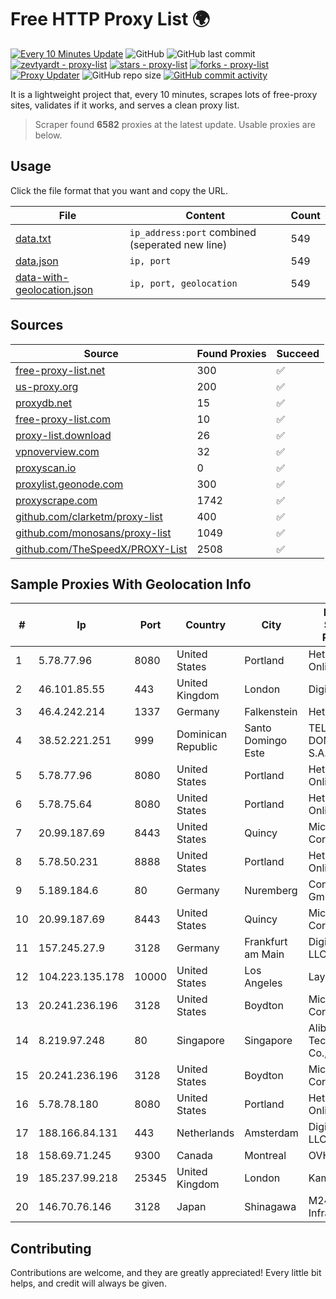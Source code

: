 
# Free HTTP Proxy List 🌍

[![Every 10 Minutes Update](https://github.com/mertguvencli/http-proxy-list/actions/workflows/main.yml/badge.svg?branch=main)](https://github.com/mertguvencli/http-proxy-list/actions/workflows/main.yml)
![GitHub](https://img.shields.io/github/license/mertguvencli/http-proxy-list)
![GitHub last commit](https://img.shields.io/github/last-commit/mertguvencli/http-proxy-list)
[![zevtyardt - proxy-list](https://img.shields.io/static/v1?label=zevtyardt&message=proxy-list&color=blue&logo=github)](https://github.com/zevtyardt/proxy-list "Go to GitHub repo")
[![stars - proxy-list](https://img.shields.io/github/stars/zevtyardt/proxy-list?style=social)](https://github.com/zevtyardt/proxy-list)
[![forks - proxy-list](https://img.shields.io/github/forks/zevtyardt/proxy-list?style=social)](https://github.com/zevtyardt/proxy-list)
[![Proxy Updater](https://github.com/zevtyardt/proxy-list/workflows/Proxy%20Updater/badge.svg)](https://github.com/zevtyardt/proxy-list/actions?query=workflow:"Proxy+Updater")
![GitHub repo size](https://img.shields.io/github/repo-size/zevtyardt/proxy-list)
[![GitHub commit activity](https://img.shields.io/github/commit-activity/m/zevtyardt/proxy-list?logo=commits)](https://github.com/zevtyardt/proxy-list/commits/main)

It is a lightweight project that, every 10 minutes, scrapes lots of free-proxy sites, validates if it works, and serves a clean proxy list.

> Scraper found **6582** proxies at the latest update. Usable proxies are below.

## Usage

Click the file format that you want and copy the URL.

|File|Content|Count|
|----|-------|-----|
|[data.txt](https://raw.githubusercontent.com/mertguvencli/http-proxy-list/main/proxy-list/data.txt)|`ip_address:port` combined (seperated new line)|549|
|[data.json](https://raw.githubusercontent.com/mertguvencli/http-proxy-list/main/proxy-list/data.json)|`ip, port`|549|
|[data-with-geolocation.json](https://raw.githubusercontent.com/mertguvencli/http-proxy-list/main/proxy-list/data-with-geolocation.json)|`ip, port, geolocation`|549|

## Sources

|Source|Found Proxies|Succeed|
|------|-------------|-------|
|[free-proxy-list.net](https://free-proxy-list.net)|300|✅|
|[us-proxy.org](https://www.us-proxy.org)|200|✅|
|[proxydb.net](http://proxydb.net)|15|✅|
|[free-proxy-list.com](https://free-proxy-list.com/?page=&port=&type%5B%5D=http&type%5B%5D=https&up_time=0&search=Search)|10|✅|
|[proxy-list.download](https://www.proxy-list.download/HTTP)|26|✅|
|[vpnoverview.com](https://vpnoverview.com/privacy/anonymous-browsing/free-proxy-servers)|32|✅|
|[proxyscan.io](https://www.proxyscan.io)|0|✅|
|[proxylist.geonode.com](https://proxylist.geonode.com/api/proxy-list?limit=300&page=1&sort_by=lastChecked&sort_type=desc&protocols=http,https)|300|✅|
|[proxyscrape.com](https://api.proxyscrape.com/v2/?request=displayproxies&protocol=http&timeout=10000&country=all&ssl=all&anonymity=all)|1742|✅|
|[github.com/clarketm/proxy-list](https://raw.githubusercontent.com/clarketm/proxy-list/master/proxy-list-raw.txt)|400|✅|
|[github.com/monosans/proxy-list](https://raw.githubusercontent.com/monosans/proxy-list/main/proxies/http.txt)|1049|✅|
|[github.com/TheSpeedX/PROXY-List](https://raw.githubusercontent.com/TheSpeedX/PROXY-List/master/http.txt)|2508|✅|


## Sample Proxies With Geolocation Info

|#|Ip|Port|Country|City|Internet Service Provider|
|-|--|----|-------|----|-------------------------|
|1|5.78.77.96|8080|United States|Portland|Hetzner Online GmbH|
|2|46.101.85.55|443|United Kingdom|London|DigitalOcean|
|3|46.4.242.214|1337|Germany|Falkenstein|Hetzner|
|4|38.52.221.251|999|Dominican Republic|Santo Domingo Este|TELECABLE DOMINICANO, S.A.|
|5|5.78.77.96|8080|United States|Portland|Hetzner Online GmbH|
|6|5.78.75.64|8080|United States|Portland|Hetzner Online GmbH|
|7|20.99.187.69|8443|United States|Quincy|Microsoft Corporation|
|8|5.78.50.231|8888|United States|Portland|Hetzner Online GmbH|
|9|5.189.184.6|80|Germany|Nuremberg|Contabo GmbH|
|10|20.99.187.69|8443|United States|Quincy|Microsoft Corporation|
|11|157.245.27.9|3128|Germany|Frankfurt am Main|DigitalOcean, LLC|
|12|104.223.135.178|10000|United States|Los Angeles|LayerHost|
|13|20.241.236.196|3128|United States|Boydton|Microsoft Corporation|
|14|8.219.97.248|80|Singapore|Singapore|Alibaba (US) Technology Co., Ltd.|
|15|20.241.236.196|3128|United States|Boydton|Microsoft Corporation|
|16|5.78.78.180|8080|United States|Portland|Hetzner Online GmbH|
|17|188.166.84.131|443|Netherlands|Amsterdam|DigitalOcean, LLC|
|18|158.69.71.245|9300|Canada|Montreal|OVH SAS|
|19|185.237.99.218|25345|United Kingdom|London|Kamatera Inc|
|20|146.70.76.146|3128|Japan|Shinagawa|M247 Europe Infra|



## Contributing

Contributions are welcome, and they are greatly appreciated! Every
little bit helps, and credit will always be given.

